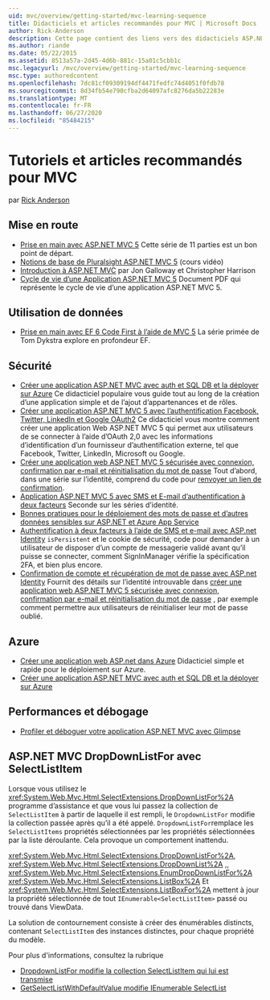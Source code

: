 ```yaml
---
uid: mvc/overview/getting-started/mvc-learning-sequence
title: Didacticiels et articles recommandés pour MVC | Microsoft Docs
author: Rick-Anderson
description: Cette page contient des liens vers des didacticiels ASP.NET MVC et une séquence suggérée pour les suivre.
ms.author: riande
ms.date: 05/22/2015
ms.assetid: 8513a57a-2d45-4d6b-881c-15a01c5cbb1c
msc.legacyurl: /mvc/overview/getting-started/mvc-learning-sequence
msc.type: authoredcontent
ms.openlocfilehash: 7dc81cf09309194df4471fedfc74d4051f0fdb78
ms.sourcegitcommit: 8d34fb54e790cfba2d64097afc8276da5b22283e
ms.translationtype: MT
ms.contentlocale: fr-FR
ms.lasthandoff: 06/27/2020
ms.locfileid: "85484215"
---
```

# <a name="mvc-recommended-tutorials-and-articles"></a>Tutoriels et articles recommandés pour MVC

par [Rick Anderson](https://twitter.com/RickAndMSFT)

<a id="pwd"></a>
## <a name="getting-started"></a>Mise en route

- [Prise en main avec ASP.NET MVC 5](introduction/getting-started.md) Cette série de 11 parties est un bon point de départ.
- [Notions de base de Pluralsight ASP.NET MVC 5](https://pluralsight.com/training/Player?author=scott-allen&amp;name=aspdotnet-mvc5-fundamentals-m1-introduction&amp;mode=live&amp;clip=0&amp;course=aspdotnet-mvc5-fundamentals) (cours vidéo)
- [Introduction à ASP.NET MVC](https://channel9.msdn.com/Series/Introduction-to-ASP-NET-MVC) par Jon Galloway et Christopher Harrison
- [Cycle de vie d’une Application ASP.NET MVC 5](lifecycle-of-an-aspnet-mvc-5-application.md) Document PDF qui représente le cycle de vie d’une application ASP.NET MVC 5.

<a id="con"></a>
## <a name="working-with-data"></a>Utilisation de données

- [Prise en main avec EF 6 Code First à l’aide de MVC 5](getting-started-with-ef-using-mvc/creating-an-entity-framework-data-model-for-an-asp-net-mvc-application.md) La série primée de Tom Dykstra explore en profondeur EF.

<a id="wj"></a>
## <a name="security"></a>Sécurité

- [Créer une application ASP.NET MVC avec auth et SQL DB et la déployer sur Azure](https://azure.microsoft.com/documentation/articles/web-sites-dotnet-deploy-aspnet-mvc-app-membership-oauth-sql-database/) Ce didacticiel populaire vous guide tout au long de la création d’une application simple et de l’ajout d’appartenances et de rôles.
- [Créer une application ASP.NET MVC 5 avec l’authentification Facebook, Twitter, LinkedIn et Google OAuth2](../security/create-an-aspnet-mvc-5-app-with-facebook-and-google-oauth2-and-openid-sign-on.md) Ce didacticiel vous montre comment créer une application Web ASP.NET MVC 5 qui permet aux utilisateurs de se connecter à l’aide d’OAuth 2,0 avec les informations d’identification d’un fournisseur d’authentification externe, tel que Facebook, Twitter, LinkedIn, Microsoft ou Google.
- [Créer une application web ASP.NET MVC 5 sécurisée avec connexion, confirmation par e-mail et réinitialisation du mot de passe](../security/create-an-aspnet-mvc-5-web-app-with-email-confirmation-and-password-reset.md) Tout d’abord, dans une série sur l’identité, comprend du code pour [renvoyer un lien de confirmation](../security/create-an-aspnet-mvc-5-web-app-with-email-confirmation-and-password-reset.md#rsend).
- [Application ASP.NET MVC 5 avec SMS et E-mail d’authentification à deux facteurs](../security/aspnet-mvc-5-app-with-sms-and-email-two-factor-authentication.md) Seconde sur les séries d’identité.
- [Bonnes pratiques pour le déploiement des mots de passe et d’autres données sensibles sur ASP.NET et Azure App Service](../../../identity/overview/features-api/best-practices-for-deploying-passwords-and-other-sensitive-data-to-aspnet-and-azure.md)
- [Authentification à deux facteurs à l’aide de SMS et e-mail avec ASP.net Identity](../../../identity/overview/features-api/two-factor-authentication-using-sms-and-email-with-aspnet-identity.md) `isPersistent` et le cookie de sécurité, code pour demander à un utilisateur de disposer d’un compte de messagerie validé avant qu’il puisse se connecter, comment SignInManager vérifie la spécification 2FA, et bien plus encore.
- [Confirmation de compte et récupération de mot de passe avec ASP.net Identity](../../../identity/overview/features-api/account-confirmation-and-password-recovery-with-aspnet-identity.md) Fournit des détails sur l’identité introuvable dans [créer une application web ASP.NET MVC 5 sécurisée avec connexion, confirmation par e-mail et réinitialisation du mot de passe](../security/create-an-aspnet-mvc-5-web-app-with-email-confirmation-and-password-reset.md) , par exemple comment permettre aux utilisateurs de réinitialiser leur mot de passe oublié.

<a id="da"></a>
## <a name="azure"></a>Azure

- [Créer une application web ASP.net dans Azure](https://azure.microsoft.com/documentation/articles/web-sites-dotnet-get-started/) Didacticiel simple et rapide pour le déploiement sur Azure.
- [Créer une application ASP.NET MVC avec auth et SQL DB et la déployer sur Azure](https://azure.microsoft.com/documentation/articles/web-sites-dotnet-deploy-aspnet-mvc-app-membership-oauth-sql-database/)

<a id="perf"></a>
## <a name="performance-and-debugging"></a>Performances et débogage

- [Profiler et déboguer votre application ASP.NET MVC avec Glimpse](../performance/profile-and-debug-your-aspnet-mvc-app-with-glimpse.md)

## <a name="aspnet-mvc-dropdownlistfor-with-selectlistitem"></a>ASP.NET MVC DropDownListFor avec SelectListItem

Lorsque vous utilisez le <xref:System.Web.Mvc.Html.SelectExtensions.DropDownListFor%2A> programme d’assistance et que vous lui passez la collection de `SelectListItem` à partir de laquelle il est rempli, le `DropdownListFor` modifie la collection passée après qu’il a été appelé. `DropdownListFor`remplace les `SelectListItems` propriétés sélectionnées par les propriétés sélectionnées par la liste déroulante. Cela provoque un comportement inattendu.

<xref:System.Web.Mvc.Html.SelectExtensions.DropDownListFor%2A>, <xref:System.Web.Mvc.Html.SelectExtensions.DropDownList%2A> ,, <xref:System.Web.Mvc.Html.SelectExtensions.EnumDropDownListFor%2A> <xref:System.Web.Mvc.Html.SelectExtensions.ListBox%2A> Et <xref:System.Web.Mvc.Html.SelectExtensions.ListBoxFor%2A> mettent à jour la propriété sélectionnée de tout `IEnumerable<SelectListItem>` passé ou trouvé dans ViewData.

La solution de contournement consiste à créer des énumérables distincts, contenant `SelectListItem` des instances distinctes, pour chaque propriété du modèle.

Pour plus d'informations, consultez la rubrique

* [DropdownListFor modifie la collection SelectListItem qui lui est transmise](http://web.archive.org/web/20140902031437/http://aspnetwebstack.codeplex.com/workitem/1913)
* [GetSelectListWithDefaultValue modifie IEnumerable <SelectListItem> SelectList](https://github.com/aspnet/AspNetWebStack/issues/271)